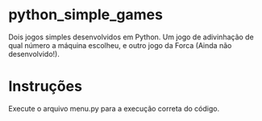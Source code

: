 # python_simple_games
Dois jogos simples desenvolvidos em Python. Um jogo de adivinhação de qual número a máquina escolheu, e outro jogo da Forca (Ainda não desenvolvido!).

# Instruções
Execute o arquivo menu.py para a execução correta do código.
